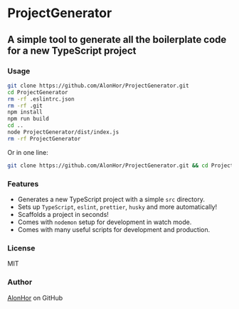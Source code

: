 # ProjectGenerator

## A simple tool to generate all the boilerplate code for a new TypeScript project

### Usage

```bash
git clone https://github.com/AlonHor/ProjectGenerator.git
cd ProjectGenerator
rm -rf .eslintrc.json
rm -rf .git
npm install
npm run build
cd ..
node ProjectGenerator/dist/index.js
rm -rf ProjectGenerator
```

Or in one line:

```bash
git clone https://github.com/AlonHor/ProjectGenerator.git && cd ProjectGenerator && rm -rf .eslintrc.json && rm -rf .git && npm install && npm run build && cd .. && node ProjectGenerator/dist/index.js && rm -rf ProjectGenerator
```

### Features

- Generates a new TypeScript project with a simple `src` directory.
- Sets up `TypeScript`, `eslint`, `prettier`, `husky` and more automatically!
- Scaffolds a project in seconds!
- Comes with `nodemon` setup for development in watch mode.
- Comes with many useful scripts for development and production.

### License

MIT

### Author

[AlonHor](https://github.com/AlonHor) on GitHub
